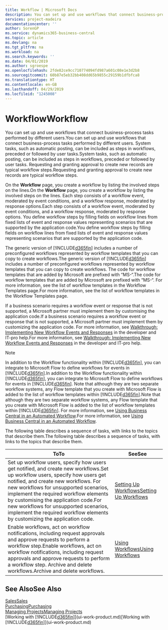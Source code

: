 ```yaml
---
title: Workflow | Microsoft Docs
description: You can set up and use workflows that connect business-process tasks performed by different users. System tasks, such as automatic posting, can be included as steps in workflows, preceded or followed by user tasks. Requesting and granting approval to create new records are typical workflow steps.
services: project-madeira
documentationcenter: ''
author: SorenGP
ms.service: dynamics365-business-central
ms.topic: article
ms.devlang: na
ms.tgt_pltfrm: na
ms.workload: na
ms.search.keywords: ''
ms.date: 04/01/2019
ms.author: sgroespe
ms.openlocfilehash: 2fde82ce9cc710774094fd987a601c08e1e3d2b8
ms.sourcegitcommit: 60b87e5eb32bb408dd65b9855c29159b1dfbfca8
ms.translationtype: HT
ms.contentlocale: en-GB
ms.lasthandoff: 04/29/2019
ms.locfileid: "1245008"
---
```

# <a name="workflow"></a><span data-ttu-id="1c9b0-105">Workflow</span><span class="sxs-lookup"><span data-stu-id="1c9b0-105">Workflow</span></span>
<span data-ttu-id="1c9b0-106">You can set up and use workflows that connect business-process tasks performed by different users.</span><span class="sxs-lookup"><span data-stu-id="1c9b0-106">You can set up and use workflows that connect business-process tasks performed by different users.</span></span> <span data-ttu-id="1c9b0-107">System tasks, such as automatic posting, can be included as steps in workflows, preceded or followed by user tasks.</span><span class="sxs-lookup"><span data-stu-id="1c9b0-107">System tasks, such as automatic posting, can be included as steps in workflows, preceded or followed by user tasks.</span></span> <span data-ttu-id="1c9b0-108">Requesting and granting approval to create new records are typical workflow steps.</span><span class="sxs-lookup"><span data-stu-id="1c9b0-108">Requesting and granting approval to create new records are typical workflow steps.</span></span>  

 <span data-ttu-id="1c9b0-109">On the **Workflow** page, you create a workflow by listing the involved steps on the lines.</span><span class="sxs-lookup"><span data-stu-id="1c9b0-109">On the **Workflow** page, you create a workflow by listing the involved steps on the lines.</span></span> <span data-ttu-id="1c9b0-110">Each step consists of a workflow event, moderated by event conditions, and a workflow response, moderated by response options.</span><span class="sxs-lookup"><span data-stu-id="1c9b0-110">Each step consists of a workflow event, moderated by event conditions, and a workflow response, moderated by response options.</span></span> <span data-ttu-id="1c9b0-111">You define workflow steps by filling fields on workflow lines from fixed lists of event and response values representing scenarios that are supported by the application code.</span><span class="sxs-lookup"><span data-stu-id="1c9b0-111">You define workflow steps by filling fields on workflow lines from fixed lists of event and response values representing scenarios that are supported by the application code.</span></span>  

 <span data-ttu-id="1c9b0-112">The generic version of [!INCLUDE[d365fin](includes/d365fin_md.md)] includes a number of preconfigured workflows represented by workflow templates that you can copy to create workflows.</span><span class="sxs-lookup"><span data-stu-id="1c9b0-112">The generic version of [!INCLUDE[d365fin](includes/d365fin_md.md)] includes a number of preconfigured workflows represented by workflow templates that you can copy to create workflows.</span></span> <span data-ttu-id="1c9b0-113">The code for workflow templates that are added by Microsoft are prefixed with “MS-“.</span><span class="sxs-lookup"><span data-stu-id="1c9b0-113">The code for workflow templates that are added by Microsoft are prefixed with “MS-“.</span></span> <span data-ttu-id="1c9b0-114">For more information, see the list of workflow templates in the Workflow Templates page.</span><span class="sxs-lookup"><span data-stu-id="1c9b0-114">For more information, see the list of workflow templates in the Workflow Templates page.</span></span>  

 <span data-ttu-id="1c9b0-115">If a business scenario requires a workflow event or response that is not supported, a Microsoft partner must implement them by customising the application code.</span><span class="sxs-lookup"><span data-stu-id="1c9b0-115">If a business scenario requires a workflow event or response that is not supported, a Microsoft partner must implement them by customizing the application code.</span></span> <span data-ttu-id="1c9b0-116">For more information, see [Walkthrough: Implementing New Workflow Events and Responses](/dynamics-nav/Walkthrough--Implementing-New-Workflow-Events-and-Responses) in the developer and IT-pro help.</span><span class="sxs-lookup"><span data-stu-id="1c9b0-116">For more information, see [Walkthrough: Implementing New Workflow Events and Responses](/dynamics-nav/Walkthrough--Implementing-New-Workflow-Events-and-Responses) in the developer and IT-pro help.</span></span>

 > [!NOTE]
 > <span data-ttu-id="1c9b0-117">In addition to the Workflow functionality within [!INCLUDE[d365fin](includes/d365fin_md.md)], you can integrate to Microsoft Flow to define workflows for events in [!INCLUDE[d365fin](includes/d365fin_md.md)].</span><span class="sxs-lookup"><span data-stu-id="1c9b0-117">In addition to the Workflow functionality within [!INCLUDE[d365fin](includes/d365fin_md.md)], you can integrate to Microsoft Flow to define workflows for events in [!INCLUDE[d365fin](includes/d365fin_md.md)].</span></span> <span data-ttu-id="1c9b0-118">Note that although they are two separate workflow systems, any Flow template that you create with Microsoft Flow is added to the list of workflow templates within [!INCLUDE[d365fin](includes/d365fin_md.md)].</span><span class="sxs-lookup"><span data-stu-id="1c9b0-118">Note that although they are two separate workflow systems, any Flow template that you create with Microsoft Flow is added to the list of workflow templates within [!INCLUDE[d365fin](includes/d365fin_md.md)].</span></span> <span data-ttu-id="1c9b0-119">For more information, see [Using Business Central in an Automated Workflow](across-how-use-financials-data-source-flow.md).</span><span class="sxs-lookup"><span data-stu-id="1c9b0-119">For more information, see [Using Business Central in an Automated Workflow](across-how-use-financials-data-source-flow.md).</span></span>  

 <span data-ttu-id="1c9b0-120">The following table describes a sequence of tasks, with links to the topics that describe them.</span><span class="sxs-lookup"><span data-stu-id="1c9b0-120">The following table describes a sequence of tasks, with links to the topics that describe them.</span></span>  

|<span data-ttu-id="1c9b0-121">**To**</span><span class="sxs-lookup"><span data-stu-id="1c9b0-121">**To**</span></span>|<span data-ttu-id="1c9b0-122">**See**</span><span class="sxs-lookup"><span data-stu-id="1c9b0-122">**See**</span></span>|  
|------------|-------------|  
|<span data-ttu-id="1c9b0-123">Set up workflow users, specify how users get notified, and create new workflows.</span><span class="sxs-lookup"><span data-stu-id="1c9b0-123">Set up workflow users, specify how users get notified, and create new workflows.</span></span> <span data-ttu-id="1c9b0-124">For new workflows for unsupported scenarios, implement the required workflow elements by customising the application code.</span><span class="sxs-lookup"><span data-stu-id="1c9b0-124">For new workflows for unsupported scenarios, implement the required workflow elements by customizing the application code.</span></span>|[<span data-ttu-id="1c9b0-125">Setting Up Workflows</span><span class="sxs-lookup"><span data-stu-id="1c9b0-125">Setting Up Workflows</span></span>](across-set-up-workflows.md)|  
|<span data-ttu-id="1c9b0-126">Enable workflows, act on workflow notifications, including request approvals and approve requests to perform a workflow step.</span><span class="sxs-lookup"><span data-stu-id="1c9b0-126">Enable workflows, act on workflow notifications, including request approvals and approve requests to perform a workflow step.</span></span> <span data-ttu-id="1c9b0-127">Archive and delete workflows.</span><span class="sxs-lookup"><span data-stu-id="1c9b0-127">Archive and delete workflows.</span></span>|[<span data-ttu-id="1c9b0-128">Using Workflows</span><span class="sxs-lookup"><span data-stu-id="1c9b0-128">Using Workflows</span></span>](across-use-workflows.md)|  

## <a name="see-also"></a><span data-ttu-id="1c9b0-129">See Also</span><span class="sxs-lookup"><span data-stu-id="1c9b0-129">See Also</span></span>  
[<span data-ttu-id="1c9b0-130">Sales</span><span class="sxs-lookup"><span data-stu-id="1c9b0-130">Sales</span></span>](sales-manage-sales.md)  
[<span data-ttu-id="1c9b0-131">Purchasing</span><span class="sxs-lookup"><span data-stu-id="1c9b0-131">Purchasing</span></span>](purchasing-manage-purchasing.md)  
[<span data-ttu-id="1c9b0-132">Managing Projects</span><span class="sxs-lookup"><span data-stu-id="1c9b0-132">Managing Projects</span></span>](projects-manage-projects.md)  
<span data-ttu-id="1c9b0-133">[Working with [!INCLUDE[d365fin](includes/d365fin_md.md)]](ui-work-product.md)</span><span class="sxs-lookup"><span data-stu-id="1c9b0-133">[Working with [!INCLUDE[d365fin](includes/d365fin_md.md)]](ui-work-product.md)</span></span>
